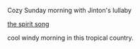 Cozy Sunday morning with Jinton's lullaby


[the spirit song](https://youtu.be/UpmeswMK7cY?si=9KmNHCGwTdMyF-iM)

cool windy morning in this tropical country.
